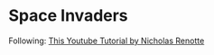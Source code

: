 # Space Invaders

Following: [This Youtube Tutorial by Nicholas Renotte](https://www.youtube.com/watch?v=hCeJeq8U0lo)